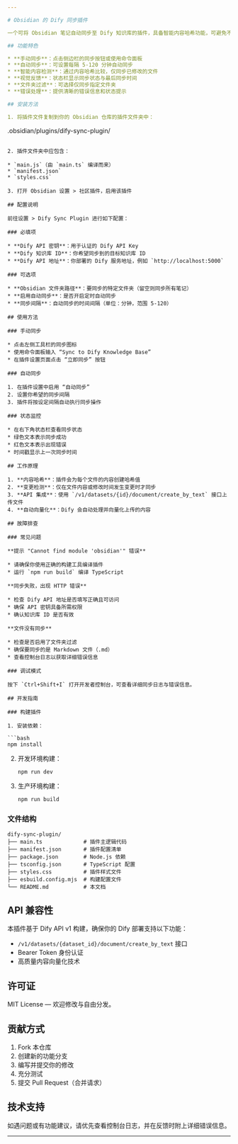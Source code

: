 ```yaml
---

# Obsidian 的 Dify 同步插件

一个可将 Obsidian 笔记自动同步至 Dify 知识库的插件，具备智能内容哈希功能，可避免不必要的重复上传。

## 功能特色

* **手动同步**：点击侧边栏的同步按钮或使用命令面板
* **自动同步**：可设置每隔 5-120 分钟自动同步
* **智能内容检测**：通过内容哈希比较，仅同步已修改的文件
* **视觉反馈**：状态栏显示同步状态与最后同步时间
* **文件夹过滤**：可选择仅同步指定文件夹
* **错误处理**：提供清晰的错误信息和状态提示

## 安装方法

1. 将插件文件复制到你的 Obsidian 仓库的插件文件夹中：

   ```
   .obsidian/plugins/dify-sync-plugin/
   ```

2. 插件文件夹中应包含：

   * `main.js`（由 `main.ts` 编译而来）
   * `manifest.json`
   * `styles.css`

3. 打开 Obsidian 设置 > 社区插件，启用该插件

## 配置说明

前往设置 > Dify Sync Plugin 进行如下配置：

### 必填项

* **Dify API 密钥**：用于认证的 Dify API Key
* **Dify 知识库 ID**：你希望同步到的目标知识库 ID
* **Dify API 地址**：你部署的 Dify 服务地址，例如 `http://localhost:5000`

### 可选项

* **Obsidian 文件夹路径**：要同步的特定文件夹（留空则同步所有笔记）
* **启用自动同步**：是否开启定时自动同步
* **同步间隔**：自动同步的时间间隔（单位：分钟，范围 5-120）

## 使用方法

### 手动同步

* 点击左侧工具栏的同步图标
* 使用命令面板输入 “Sync to Dify Knowledge Base”
* 在插件设置页面点击 “立即同步” 按钮

### 自动同步

1. 在插件设置中启用 “自动同步”
2. 设置你希望的同步间隔
3. 插件将按设定间隔自动执行同步操作

### 状态监控

* 在右下角状态栏查看同步状态
* 绿色文本表示同步成功
* 红色文本表示出现错误
* 时间戳显示上一次同步时间

## 工作原理

1. **内容哈希**：插件会为每个文件的内容创建哈希值
2. **变更检测**：仅在文件内容或修改时间发生变更时才同步
3. **API 集成**：使用 `/v1/datasets/{id}/document/create_by_text` 接口上传文件
4. **自动向量化**：Dify 会自动处理并向量化上传的内容

## 故障排查

### 常见问题

**提示 "Cannot find module 'obsidian'" 错误**

* 请确保你使用正确的构建工具编译插件
* 运行 `npm run build` 编译 TypeScript

**同步失败，出现 HTTP 错误**

* 检查 Dify API 地址是否填写正确且可访问
* 确保 API 密钥具备所需权限
* 确认知识库 ID 是否有效

**文件没有同步**

* 检查是否启用了文件夹过滤
* 确保要同步的是 Markdown 文件（.md）
* 查看控制台日志以获取详细错误信息

### 调试模式

按下 `Ctrl+Shift+I` 打开开发者控制台，可查看详细同步日志与错误信息。

## 开发指南

### 构建插件

1. 安装依赖：

   ```bash
   npm install
   ```

2. 开发环境构建：

   ```bash
   npm run dev
   ```

3. 生产环境构建：

   ```bash
   npm run build
   ```

### 文件结构

```
dify-sync-plugin/
├── main.ts             # 插件主逻辑代码
├── manifest.json       # 插件配置清单
├── package.json        # Node.js 依赖
├── tsconfig.json       # TypeScript 配置
├── styles.css          # 插件样式文件
├── esbuild.config.mjs  # 构建配置文件
└── README.md           # 本文档
```

## API 兼容性

本插件基于 Dify API v1 构建，确保你的 Dify 部署支持以下功能：

* `/v1/datasets/{dataset_id}/document/create_by_text` 接口
* Bearer Token 身份认证
* 高质量内容向量化技术

## 许可证

MIT License — 欢迎修改与自由分发。

## 贡献方式

1. Fork 本仓库
2. 创建新的功能分支
3. 编写并提交你的修改
4. 充分测试
5. 提交 Pull Request（合并请求）

## 技术支持

如遇问题或有功能建议，请优先查看控制台日志，并在反馈时附上详细错误信息。

---
```

